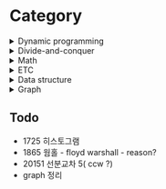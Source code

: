 # Category

<details>
<summary> Dynamic programming </summary>

* Overlapping subproblems
* Recycling the previous answers
* Memoization / Caching
  * Bottom-up / Tabulation
  * Top-down (using recursive call)


| Number                                         | Title                                                                                                                                                                                                           |
| ---------------------------------------------- | --------------------------------------------------------------------------------------------------------------------------------------------------------------------------------------------------------------- |
| [1912](https://www.acmicpc.net/problem/1912)   | [연속합](https://github.com/TJPaik/BaekJoon/blob/main/solution/1912_%EC%97%B0%EC%86%8D%ED%95%A9.md)                                                                                                             |
| [2293](https://www.acmicpc.net/problem/2293)   | [동전 1](https://github.com/TJPaik/BaekJoon/blob/main/solution/2293_%EB%8F%99%EC%A0%84%201.md)                                                                                                                  |
| [2533](https://www.acmicpc.net/problem/2533)   | [사회망 서비스(SNS)](https://github.com/TJPaik/BaekJoon/blob/main/solution/2533_%EC%82%AC%ED%9A%8C%EB%A7%9D%20%EC%84%9C%EB%B9%84%EC%8A%A4%28SNS%29.md)                                                          |
| [2618](https://www.acmicpc.net/problem/2618)   | [경찰차](https://github.com/TJPaik/BaekJoon/blob/main/solution/2618_%EA%B2%BD%EC%B0%B0%EC%B0%A8.md)                                                                                                             |
| [2629](https://www.acmicpc.net/problem/2629)   | [양팔저울](https://github.com/TJPaik/BaekJoon/blob/main/solution/2629_%EC%96%91%ED%8C%94%EC%A0%80%EC%9A%B8.md)                                                                                                  |
| [7579](https://www.acmicpc.net/problem/7579)   | [앱](https://github.com/TJPaik/BaekJoon/blob/main/solution/7579_%EC%95%B1.md)                                                                                                                                   |
| [11066](https://www.acmicpc.net/problem/11066) | [파일 합치기](https://github.com/TJPaik/BaekJoon/blob/main/solution/11066_%ED%8C%8C%EC%9D%BC%20%ED%95%A9%EC%B9%98%EA%B8%B0.md)                                                                                  |
| [12865](https://www.acmicpc.net/problem/12865) | [평범한 배낭](https://github.com/TJPaik/BaekJoon/blob/main/solution/12865_%ED%8F%89%EB%B2%94%ED%95%9C%20%EB%B0%B0%EB%82%AD.md)                                                                                  |
| [14003](https://www.acmicpc.net/problem/14003) | [가장 긴 증가하는 부분 수열 5](https://github.com/TJPaik/BaekJoon/blob/main/solution/14003_%EA%B0%80%EC%9E%A5%20%EA%B8%B4%20%EC%A6%9D%EA%B0%80%ED%95%98%EB%8A%94%20%EB%B6%80%EB%B6%84%EC%88%98%EC%97%B4%205.md) |
| [18439](https://www.acmicpc.net/problem/18439) | [LCS 6](https://github.com/TJPaik/BaekJoon/blob/main/solution/18439_LCS%206.md)                                                                                                                                 |

</details>

<details>
<summary>Divide-and-conquer</summary>

* Divide: Divide the problem into several sub-problems of the same type until it can no longer be split.
* Conquer: Solve the sub-problem of the smallest unit to conquer.
* Combination: Combines the results for a sub-problem with the results for the original problem.

| Number                                         | Title                                                                                                                                |
| ---------------------------------------------- | ------------------------------------------------------------------------------------------------------------------------------------ |
| [1725](https://www.acmicpc.net/problem/1725)   | [히스토그램](https://github.com/TJPaik/BaekJoon/blob/main/solution/1725_%ED%9E%88%EC%8A%A4%ED%86%A0%EA%B7%B8%EB%9E%A8.md)            |
| [11444](https://www.acmicpc.net/problem/11444) | [피보나치 수 6](https://github.com/TJPaik/BaekJoon/blob/main/solution/11444_%ED%94%BC%EB%B3%B4%EB%82%98%EC%B9%98%20%EC%88%98%206.md) |
| [11401](https://www.acmicpc.net/problem/11401) | [이항 계수 3](https://github.com/TJPaik/BaekJoon/blob/main/solution/11401_%EC%9D%B4%ED%95%AD%20%EA%B3%84%EC%88%98%203.md)            |
</details>

<details>
<summary>Math</summary>

* Fermat's little theorem
* Green theorem

| Number                                         | Title                                                                                                                                    |
| ---------------------------------------------- | ---------------------------------------------------------------------------------------------------------------------------------------- |
| [11401](https://www.acmicpc.net/problem/11401) | [이항 계수 3](https://github.com/TJPaik/BaekJoon/blob/main/solution/11401_%EC%9D%B4%ED%95%AD%20%EA%B3%84%EC%88%98%203.md)                |
| [2166](https://www.acmicpc.net/problem/2166)   | [다각형의 면적](https://github.com/TJPaik/BaekJoon/blob/main/solution/2166_%EB%8B%A4%EA%B0%81%ED%98%95%EC%9D%98%20%EB%A9%B4%EC%A0%81.md) |
</details>


<details>
<summary>ETC</summary>

* ETC

| Number                                         | Title                                                                                                                                                   |
| ---------------------------------------------- | ------------------------------------------------------------------------------------------------------------------------------------------------------- |
| [1019](https://www.acmicpc.net/problem/1019)   | [책 페이지](https://github.com/TJPaik/BaekJoon/blob/main/solution/1019_%EC%B1%85%20%ED%8E%98%EC%9D%B4%EC%A7%80.md)                                      |
| [1450](https://www.acmicpc.net/problem/1450)   | [냅색문제](https://github.com/TJPaik/BaekJoon/blob/main/solution/1450_%EB%83%85%EC%83%89%EB%AC%B8%EC%A0%9C.md)                                          |
| [1717](https://www.acmicpc.net/problem/1717)   | [집합의 표현](https://github.com/TJPaik/BaekJoon/blob/main/solution/1717_%EC%A7%91%ED%95%A9%EC%9D%98%20%ED%91%9C%ED%98%84.md)                           |
| [1806](https://www.acmicpc.net/problem/1806)   | [부분합](https://github.com/TJPaik/BaekJoon/blob/main/solution/1806_%EB%B6%80%EB%B6%84%ED%95%A9.md)                                                     |
| [7662](https://www.acmicpc.net/problem/7662)   | [이중 우선순위 큐](https://github.com/TJPaik/BaekJoon/blob/main/solution/7662_%EC%9D%B4%EC%A4%91%20%EC%9A%B0%EC%84%A0%EC%88%9C%EC%9C%84%20%ED%81%90.md) |
| [18111](https://www.acmicpc.net/problem/18111) | [마인크래프트](https://github.com/TJPaik/BaekJoon/blob/main/solution/18111_%EB%A7%88%EC%9D%B8%ED%81%AC%EB%9E%98%ED%94%84%ED%8A%B8.md)                   |
</details>

<details>
<summary>Data structure</summary>


| DS                 | Number                                         | Title                                                                                                                                                   |
| ------------------ | ---------------------------------------------- | ------------------------------------------------------------------------------------------------------------------------------------------------------- |
| Stack              | [1655](https://www.acmicpc.net/problem/1655)   | [가운데를 말해요](https://github.com/TJPaik/BaekJoon/blob/main/solution/1655_%EA%B0%80%EC%9A%B4%EB%8D%B0%EB%A5%BC%20%EB%A7%90%ED%95%B4%EC%9A%94.md)     |
| Segment Tree       | [1725](https://www.acmicpc.net/problem/1725)   | [히스토그램](https://github.com/TJPaik/BaekJoon/blob/main/solution/1725_%ED%9E%88%EC%8A%A4%ED%86%A0%EA%B7%B8%EB%9E%A8.md)                               |
| multiset           | [7662](https://www.acmicpc.net/problem/7662)   | [이중 우선순위 큐](https://github.com/TJPaik/BaekJoon/blob/main/solution/7662_%EC%9D%B4%EC%A4%91%20%EC%9A%B0%EC%84%A0%EC%88%9C%EC%9C%84%20%ED%81%90.md) |
| Segment Tree(Lazy) | [10999](https://www.acmicpc.net/problem/10999) | [구간 합 구하기 2](https://github.com/TJPaik/BaekJoon/blob/main/solution/10999_%EA%B5%AC%EA%B0%84%20%ED%95%A9%20%EA%B5%AC%ED%95%98%EA%B8%B0%202.md)     |
| deque              | [13549](https://www.acmicpc.net/problem/13549) | [숨바꼭질 3](https://github.com/TJPaik/BaekJoon/blob/main/solution/13549_%EC%88%A8%EB%B0%94%EA%BC%AD%EC%A7%88%203.md)                                   |
| Stack              | [17928](https://www.acmicpc.net/problem/17928) | [오큰수](https://github.com/TJPaik/BaekJoon/blob/main/solution/17928_%EC%98%A4%ED%81%B0%EC%88%98.md)                                                    |

</details>

<details>
<summary>Graph</summary>

| Number                                         | Title                                                                                                                                                   |
| ---------------------------------------------- | ------------------------------------------------------------------------------------------------------------------------------------------------------- |
| [1197](https://www.acmicpc.net/problem/1197)   | [최소 스패닝 트리](https://github.com/TJPaik/BaekJoon/blob/main/solution/1197_%EC%B5%9C%EC%86%8C%20%EC%8A%A4%ED%8C%A8%EB%8B%9D%20%ED%8A%B8%EB%A6%AC.md) |
| [1753](https://www.acmicpc.net/problem/1753)   | [최단경로](https://github.com/TJPaik/BaekJoon/blob/main/solution/1753_%EC%B5%9C%EB%8B%A8%EA%B2%BD%EB%A1%9C.md)                                          |
| [1865](https://www.acmicpc.net/problem/1865)   | [웜홀](https://github.com/TJPaik/BaekJoon/blob/main/solution/1865_%EC%9B%9C%ED%99%80.md)                                                                |
| [1967](https://www.acmicpc.net/problem/1967)   | [트리의 지름](https://github.com/TJPaik/BaekJoon/blob/main/solution/1967_%ED%8A%B8%EB%A6%AC%EC%9D%98%20%EC%A7%80%EB%A6%84.md)                           |
| [11404](https://www.acmicpc.net/problem/11404) | [플로이드](https://github.com/TJPaik/BaekJoon/blob/main/solution/11404_%ED%94%8C%EB%A1%9C%EC%9D%B4%EB%93%9C.md)                                         |
| [11657](https://www.acmicpc.net/problem/11657) | [타임머신](https://github.com/TJPaik/BaekJoon/blob/main/solution/11657_%ED%83%80%EC%9E%84%EB%A8%B8%EC%8B%A0.md)                                         |

</details>

## Todo
* 1725 히스토그램
* 1865 웜홀 - floyd warshall - reason?
* 20151 선분교차 5( ccw ?)
* graph 정리

